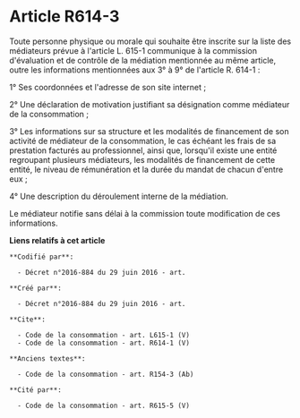 # Article R614-3

Toute personne physique ou morale qui souhaite être inscrite sur la liste des médiateurs prévue à l'article L. 615-1
communique à la commission d'évaluation et de contrôle de la médiation mentionnée au même article, outre les informations
mentionnées aux 3° à 9° de l'article R. 614-1 : 

1° Ses coordonnées et l'adresse de son site internet ; 

2° Une déclaration de motivation justifiant sa désignation comme médiateur de la consommation ; 

3° Les informations sur sa structure et les modalités de financement de son activité de médiateur de la consommation, le cas
échéant les frais de sa prestation facturés au professionnel, ainsi que, lorsqu'il existe une entité regroupant plusieurs
médiateurs, les modalités de financement de cette entité, le niveau de rémunération et la durée du mandat de chacun d'entre
eux ; 

4° Une description du déroulement interne de la médiation. 

Le médiateur notifie sans délai à la commission toute modification de ces informations.

**Liens relatifs à cet article**

	**Codifié par**:

	  - Décret n°2016-884 du 29 juin 2016 - art.

	**Créé par**:

	  - Décret n°2016-884 du 29 juin 2016 - art.

	**Cite**:

	  - Code de la consommation - art. L615-1 (V)
	  - Code de la consommation - art. R614-1 (V)

	**Anciens textes**:

	  - Code de la consommation - art. R154-3 (Ab)

	**Cité par**:

	  - Code de la consommation - art. R615-5 (V)
